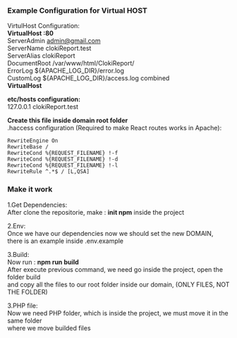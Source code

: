 <h3 class="code-line" data-line-start=1 data-line-end=2 ><a id="Example_Configuration_for_Virtual_HOST_1"></a>Example Configuration for Virtual HOST</h3>
<p class="has-line-data" data-line-start="2" data-line-end="11">VirtulHost Configuration:<br>
<strong>VirtualHost :80</strong><br>
ServerAdmin <a href="mailto:admin@gmail.com">admin@gmail.com</a><br>
ServerName clokiReport.test<br>
ServerAlias clokiReport<br>
DocumentRoot /var/www/html/ClokiReport/<br>
ErrorLog ${APACHE_LOG_DIR}/error.log<br>
CustomLog ${APACHE_LOG_DIR}/access.log combined<br>
<strong>VirtualHost</strong></p>
<p class="has-line-data" data-line-start="12" data-line-end="14"><strong>etc/hosts configuration:</strong><br>
127.0.0.1 clokiReport.test</p>
<p class="has-line-data" data-line-start="15" data-line-end="17"><strong>Create this file inside domain root folder</strong><br>
.haccess configuration (Required to make React routes works in Apache):</p>
<pre><code>RewriteEngine On
RewriteBase /
RewriteCond %{REQUEST_FILENAME} !-f
RewriteCond %{REQUEST_FILENAME} !-d
RewriteCond %{REQUEST_FILENAME} !-l
RewriteRule ^.*$ / [L,QSA]
</code></pre>
<h3 class="code-line" data-line-start=25 data-line-end=26 ><a id="Make_it_work_25"></a>Make it work</h3>
<p class="has-line-data" data-line-start="27" data-line-end="29">1.Get Dependencies:<br>
After clone the repositorie, make : <strong>init npm</strong> inside the project</p>
<p class="has-line-data" data-line-start="30" data-line-end="33">2.Env:<br>
Once we have our dependencies now we should set the new DOMAIN,<br>
there is an example inside .env.example</p>
<p class="has-line-data" data-line-start="34" data-line-end="38">3.Build:<br>
Now run : <strong>npm run build</strong><br>
After execute previous command, we need go inside the project, open the folder build<br>
and copy all the files to our root folder inside our domain, (ONLY FILES, NOT THE FOLDER)</p>
<p class="has-line-data" data-line-start="39" data-line-end="42">3.PHP file:<br>
Now we need PHP folder, which is inside the project, we must move it in the same folder<br>
where we move builded files</p>